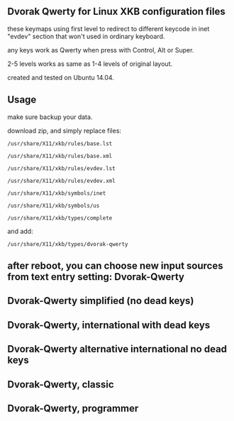Dvorak Qwerty for Linux XKB configuration files
------
these keymaps using first level to redirect to different keycode in inet "evdev" section that won't used in ordinary keyboard.

any keys work as Qwerty when press with Control, Alt or Super.

2-5 levels works as same as 1-4 levels of original layout.

created and tested on Ubuntu 14.04.


Usage
------
make sure backup your data.

download zip, and simply replace files:

`/usr/share/X11/xkb/rules/base.lst`

`/usr/share/X11/xkb/rules/base.xml`

`/usr/share/X11/xkb/rules/evdev.lst`

`/usr/share/X11/xkb/rules/evdev.xml`

`/usr/share/X11/xkb/symbols/inet`

`/usr/share/X11/xkb/symbols/us`

`/usr/share/X11/xkb/types/complete`

and add:

`/usr/share/X11/xkb/types/dvorak-qwerty`

after reboot, you can choose new input sources from text entry setting:
Dvorak-Qwerty
------
Dvorak-Qwerty simplified (no dead keys)
------
Dvorak-Qwerty, international with dead keys
------
Dvorak-Qwerty alternative international no dead keys
------
Dvorak-Qwerty, classic
------
Dvorak-Qwerty, programmer
------
